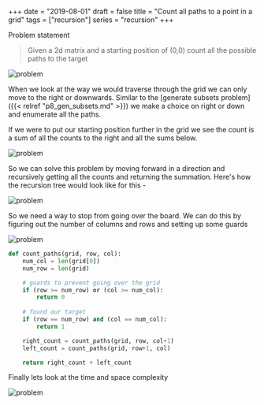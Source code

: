 +++
date = "2019-08-01"
draft = false
title = "Count all paths to a point in a grid"
tags = ["recursion"]
series = "recursion"
+++

Problem statement

> Given a 2d matrix and a starting position of (0,0) count all the possible paths to the target

![problem](/images/p9/problem.png)

When we look at the way we would traverse through the grid we can only move to the right or downwards. Similar to the [generate subsets problem]({{< relref "p8_gen_subsets.md" >}}) we make a choice on right or down and enumerate all the paths. 

If we were to put our starting position further in the grid we see the count is a sum of all the counts to the right and all the sums below. 

![problem](/images/p9/path_counts.png)

So we can solve this problem by moving forward in a direction and recursively getting all the counts and returning the summation. Here's how the recursion tree would look like for this - 
	
![problem](/images/p9/recursion_tree.png)

So we need a way to stop from going over the board. We can do this by figuring out the number of columns and rows and setting up some guards

![problem](/images/p9/stay_on_grid.png)

```python
def count_paths(grid, row, col):
    num_col = len(grid[0])
    num_row = len(grid)

    # guards to prevent going over the grid
    if (row >= num_row) or (col >= num_col):
        return 0
	
    # found our target
    if (row == num_row) and (col == num_col):
    	return 1

    right_count = count_paths(grid, row, col+1)
    left_count = count_paths(grid, row+1, col)

    return right_count + left_count
```

Finally lets look at the time and space complexity

![problem](/images/p9/time_space.png)
